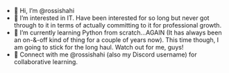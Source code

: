 - 👋 Hi, I’m @rossishahi
- 👀 I’m interested in IT. Have been interested for so long but never got through to it in terms of actually committing to it for professional growth. 
- 🌱 I’m currently learning Python from scratch...AGAIN (It has always been an on-&-off kind of thing for a couple of years now). This time though, I am going to stick for the long haul. Watch out for me, guys!
- 💞️ Connect with me @rossishahi (also my Discord username) for collaborative learning. 
<!--- 📫 How to reach me ...
--->
<!---
rossishahi/rossishahi is a ✨ special ✨ repository because its `README.md` (this file) appears on your GitHub profile.
You can click the Preview link to take a look at your changes.
--->
